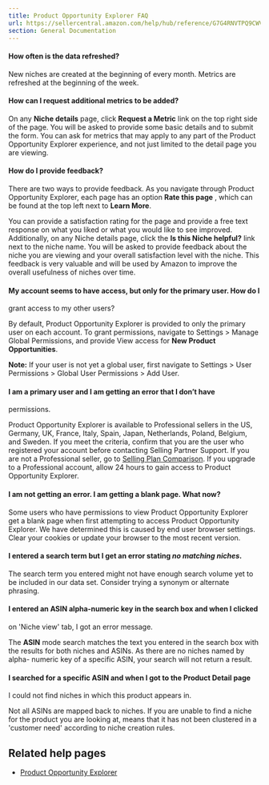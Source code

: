 ```yaml
---
title: Product Opportunity Explorer FAQ
url: https://sellercentral.amazon.com/help/hub/reference/G7G4RNVTPQ9CWV39
section: General Documentation
---
```


#### How often is the data refreshed?

New niches are created at the beginning of every month. Metrics are refreshed
at the beginning of the week.

#### How can I request additional metrics to be added?

On any **Niche details** page, click **Request a Metric** link on the top
right side of the page. You will be asked to provide some basic details and to
submit the form. You can ask for metrics that may apply to any part of the
Product Opportunity Explorer experience, and not just limited to the detail
page you are viewing.

#### How do I provide feedback?

There are two ways to provide feedback. As you navigate through Product
Opportunity Explorer, each page has an option **Rate this page** , which can
be found at the top left next to **Learn More**.

You can provide a satisfaction rating for the page and provide a free text
response on what you liked or what you would like to see improved.
Additionally, on any Niche details page, click the **Is this Niche helpful?**
link next to the niche name. You will be asked to provide feedback about the
niche you are viewing and your overall satisfaction level with the niche. This
feedback is very valuable and will be used by Amazon to improve the overall
usefulness of niches over time.

#### My account seems to have access, but only for the primary user. How do I
grant access to my other users?

By default, Product Opportunity Explorer is provided to only the primary user
on each account. To grant permissions, navigate to Settings > Manage Global
Permissions, and provide View access for **New Product Opportunities**.

**Note:** If your user is not yet a global user, first navigate to Settings >
User Permissions > Global User Permissions > Add User.

#### I am a primary user and I am getting an error that I don’t have
permissions.

Product Opportunity Explorer is available to Professional sellers in the US,
Germany, UK, France, Italy, Spain, Japan, Netherlands, Poland, Belgium, and
Sweden. If you meet the criteria, confirm that you are the user who registered
your account before contacting Selling Partner Support. If you are not a
Professional seller, go to [Selling Plan Comparison](/gp/help/G64491). If you
upgrade to a Professional account, allow 24 hours to gain access to Product
Opportunity Explorer.

#### I am not getting an error. I am getting a blank page. What now?

Some users who have permissions to view Product Opportunity Explorer get a
blank page when first attempting to access Product Opportunity Explorer. We
have determined this is caused by end user browser settings. Clear your
cookies or update your browser to the most recent version.

#### I entered a search term but I get an error stating _no matching niches_.

The search term you entered might not have enough search volume yet to be
included in our data set. Consider trying a synonym or alternate phrasing.

#### I entered an ASIN alpha-numeric key in the search box and when I clicked
on 'Niche view' tab, I got an error message.

The **ASIN** mode search matches the text you entered in the search box with
the results for both niches and ASINs. As there are no niches named by alpha-
numeric key of a specific ASIN, your search will not return a result.

#### I searched for a specific ASIN and when I got to the Product Detail page
I could not find niches in which this product appears in.

Not all ASINs are mapped back to niches. If you are unable to find a niche for
the product you are looking at, means that it has not been clustered in a
'customer need' according to niche creation rules.

## Related help pages

  * [Product Opportunity Explorer](/gp/help/GNJ4YRTXWLMBY38U)

